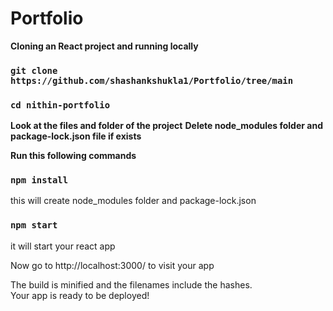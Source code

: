 # Portfolio
**Cloning an React project and running locally**

### `git clone https://github.com/shashankshukla1/Portfolio/tree/main`
### `cd nithin-portfolio`

**Look at the files and folder of the project**
**Delete node_modules folder and package-lock.json file if exists**

**Run this following commands**
### `npm install` 
this will create node_modules folder and package-lock.json

### `npm start` 
it will start your react app

Now go to http://localhost:3000/ to visit your app


The build is minified and the filenames include the hashes.\
Your app is ready to be deployed!

